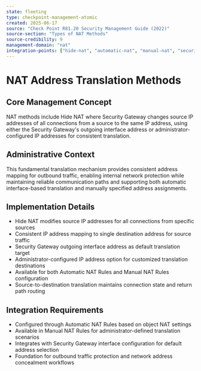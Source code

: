 ```yaml
---
state: fleeting
type: checkpoint-management-atomic
created: 2025-06-17
source: "Check Point R81.20 Security Management Guide (2022)"
source-section: "Types of NAT Methods"
source-credibility: 9
management-domain: "nat"
integration-points: ["hide-nat", "automatic-nat", "manual-nat", "security-gateway", "outgoing-interface"]
---
```


# NAT Address Translation Methods

## Core Management Concept
NAT methods include Hide NAT where Security Gateway changes source IP addresses of all connections from a source to the same IP address, using either the Security Gateway's outgoing interface address or administrator-configured IP addresses for consistent translation.

## Administrative Context
This fundamental translation mechanism provides consistent address mapping for outbound traffic, enabling internal network protection while maintaining reliable communication paths and supporting both automatic interface-based translation and manually specified address assignments.

## Implementation Details
- Hide NAT modifies source IP addresses for all connections from specific sources
- Consistent IP address mapping to single destination address for source traffic
- Security Gateway outgoing interface address as default translation target
- Administrator-configured IP address option for customized translation destinations
- Available for both Automatic NAT Rules and Manual NAT Rules configuration
- Source-to-destination translation maintains connection state and return path routing

## Integration Requirements
- Configured through Automatic NAT Rules based on object NAT settings
- Available in Manual NAT Rules for administrator-defined translation scenarios
- Integrates with Security Gateway interface configuration for default address selection
- Foundation for outbound traffic protection and network address concealment workflows